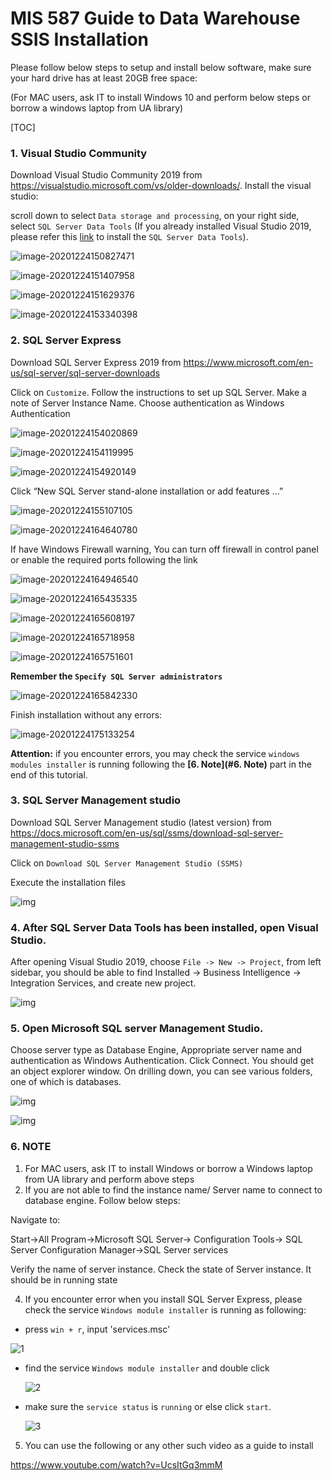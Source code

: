 # MIS 587 Guide to Data Warehouse SSIS Installation



Please follow below steps to setup and install below software, make sure your hard drive has at least 20GB free space: 

(For MAC users, ask IT to install Windows 10 and perform below steps or borrow a windows laptop from UA library)


[TOC]

### 1. Visual Studio Community
Download Visual Studio Community 2019  from https://visualstudio.microsoft.com/vs/older-downloads/. Install the visual studio:

scroll down to select `Data storage and processing`, on your right side, select `SQL Server Data Tools` (If you already installed Visual Studio 2019, please refer this [link](https://blog.pragmaticworks.com/visual-studio-2019-bi-design-tool-extensions) to install the `SQL Server Data Tools`).

![image-20201224150827471](https://github.com/liuhoward/teaching/raw/master/business_intelligence/install_assets/image-20201224150827471.png)

![image-20201224151407958](https://github.com/liuhoward/teaching/raw/master/business_intelligence/install_assets/image-20201224151407958.png)

![image-20201224151629376](https://github.com/liuhoward/teaching/raw/master/business_intelligence/install_assets/image-20201224151629376.png)

![image-20201224153340398](https://github.com/liuhoward/teaching/raw/master/business_intelligence/install_assets/image-20201224153340398.png)




### 2. SQL Server Express
Download SQL Server Express 2019 from https://www.microsoft.com/en-us/sql-server/sql-server-downloads

Click on `Customize`. Follow the instructions to set up SQL Server. Make a note of Server Instance Name. Choose authentication as Windows Authentication 

![image-20201224154020869](https://github.com/liuhoward/teaching/raw/master/business_intelligence/install_assets/image-20201224154020869.png)

![image-20201224154119995](https://github.com/liuhoward/teaching/raw/master/business_intelligence/install_assets/image-20201224154119995.png)

![image-20201224154920149](https://github.com/liuhoward/teaching/raw/master/business_intelligence/install_assets/image-20201224154920149.png)

 

Click “New SQL Server stand-alone installation or add features …”

![image-20201224155107105](https://github.com/liuhoward/teaching/raw/master/business_intelligence/install_assets/image-20201224155107105.png)

![image-20201224164640780](https://github.com/liuhoward/teaching/raw/master/business_intelligence/install_assets/image-20201224164640780.png)



If have Windows Firewall warning, You can turn off firewall in control panel or enable the required ports following the link  

![image-20201224164946540](https://github.com/liuhoward/teaching/raw/master/business_intelligence/install_assets/image-20201224164946540.png)

![image-20201224165435335](https://github.com/liuhoward/teaching/raw/master/business_intelligence/install_assets/image-20201224165435335.png)

![image-20201224165608197](https://github.com/liuhoward/teaching/raw/master/business_intelligence/install_assets/image-20201224165608197.png)

![image-20201224165718958](https://github.com/liuhoward/teaching/raw/master/business_intelligence/install_assets/image-20201224165718958.png)

![image-20201224165751601](https://github.com/liuhoward/teaching/raw/master/business_intelligence/install_assets/image-20201224165751601.png)

**Remember the `Specify SQL Server administrators`**

![image-20201224165842330](https://github.com/liuhoward/teaching/raw/master/business_intelligence/install_assets/image-20201224165842330.png)

Finish installation without any errors:

![image-20201224175133254](https://github.com/liuhoward/teaching/raw/master/business_intelligence/install_assets/image-20201224175133254.png)



**Attention:** if you encounter errors, you may check the service `windows modules installer` is running following the **[6. Note](#6. Note)** part in the end of this tutorial.

### 3.  SQL Server Management studio
Download SQL Server Management studio (latest version) from https://docs.microsoft.com/en-us/sql/ssms/download-sql-server-management-studio-ssms

Click on `Download SQL Server Management Studio (SSMS)`

Execute the installation files 


![img](https://github.com/liuhoward/teaching/raw/master/business_intelligence/install_assets/clip_image027.png)



 

### 4. After SQL Server Data Tools has been installed, open Visual Studio. 

After opening Visual Studio 2019, choose `File -> New -> Project`, from left sidebar, you should be able to find Installed -> Business Intelligence -> Integration Services, and create new project.

![img](https://github.com/liuhoward/teaching/raw/master/business_intelligence/install_assets/clip_image031.png)

 

### 5. Open Microsoft SQL server Management Studio. 
Choose server type as Database Engine, Appropriate server name and authentication as Windows Authentication. Click Connect. You should get an object explorer window. On drilling down, you can see various folders, one of which is databases.

![img](https://github.com/liuhoward/teaching/raw/master/business_intelligence/install_assets/clip_image033.png)

 

![img](https://github.com/liuhoward/teaching/raw/master/business_intelligence/install_assets/clip_image035.png)

 

 

### 6. NOTE

1. For MAC users, ask IT to install Windows or borrow a Windows laptop from UA library and perform above steps 
3. If you are not able to find the instance name/ Server name to connect to database engine. Follow below steps: 

Navigate to: 

Start->All Program->Microsoft SQL Server-> Configuration Tools-> SQL Server Configuration Manager->SQL Server services 

Verify the name of server instance. Check the state of Server instance. It should be in running state

4. If you encounter error when you install SQL Server Express, please check the service `Windows module installer` is running as following:

* press `win + r`, input 'services.msc'

 ![1](https://github.com/liuhoward/teaching/raw/master/business_intelligence/install_assets/1.PNG)

* find the service `Windows module installer` and double click

  ![2](https://github.com/liuhoward/teaching/raw/master/business_intelligence/install_assets/2.PNG)

* make sure the `service status` is `running` or else click `start`.

  ![3](https://github.com/liuhoward/teaching/raw/master/business_intelligence/install_assets/3.PNG)

5. You can use the following or any other such video as a guide to install

https://www.youtube.com/watch?v=UcsItGq3mmM
